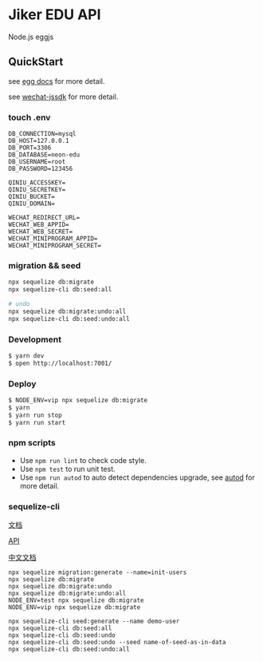 # Jiker EDU API

Node.js eggjs

## QuickStart

see [egg docs][egg] for more detail.

see [wechat-jssdk][wechat-jssdk] for more detail.

### touch .env

```
DB_CONNECTION=mysql
DB_HOST=127.0.0.1
DB_PORT=3306
DB_DATABASE=neon-edu
DB_USERNAME=root
DB_PASSWORD=123456

QINIU_ACCESSKEY=
QINIU_SECRETKEY=
QINIU_BUCKET=
QINIU_DOMAIN=

WECHAT_REDIRECT_URL=
WECHAT_WEB_APPID=
WECHAT_WEB_SECRET=
WECHAT_MINIPROGRAM_APPID=
WECHAT_MINIPROGRAM_SECRET=
```

### migration && seed

```bash
npx sequelize db:migrate
npx sequelize-cli db:seed:all

# undo
npx sequelize db:migrate:undo:all
npx sequelize-cli db:seed:undo:all
```

### Development

```bash
$ yarn dev
$ open http://localhost:7001/
```

### Deploy

```bash
$ NODE_ENV=vip npx sequelize db:migrate
$ yarn
$ yarn run stop
$ yarn run start
```

### npm scripts

- Use `npm run lint` to check code style.
- Use `npm test` to run unit test.
- Use `npm run autod` to auto detect dependencies upgrade, see [autod](https://www.npmjs.com/package/autod) for more detail.

### sequelize-cli
[文档](https://sequelize.org/master/)

[API](https://sequelize.org/master/identifiers.html)

[中文文档](https://github.com/demopark/sequelize-docs-Zh-CN/tree/v5)

```
npx sequelize migration:generate --name=init-users
npx sequelize db:migrate
npx sequelize db:migrate:undo
npx sequelize db:migrate:undo:all
NODE_ENV=test npx sequelize db:migrate
NODE_ENV=vip npx sequelize db:migrate
```

```
npx sequelize-cli seed:generate --name demo-user
npx sequelize-cli db:seed:all
npx sequelize-cli db:seed:undo
npx sequelize-cli db:seed:undo --seed name-of-seed-as-in-data
npx sequelize-cli db:seed:undo:all
```

[egg]: https://eggjs.org
[wechat-jssdk]: https://github.com/JasonBoy/wechat-jssdk
